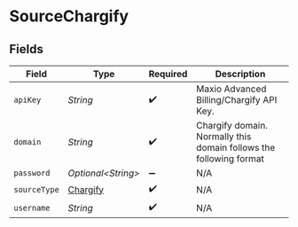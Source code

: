 # SourceChargify


## Fields

| Field                                                              | Type                                                               | Required                                                           | Description                                                        |
| ------------------------------------------------------------------ | ------------------------------------------------------------------ | ------------------------------------------------------------------ | ------------------------------------------------------------------ |
| `apiKey`                                                           | *String*                                                           | :heavy_check_mark:                                                 | Maxio Advanced Billing/Chargify API Key.                           |
| `domain`                                                           | *String*                                                           | :heavy_check_mark:                                                 | Chargify domain. Normally this domain follows the following format |
| `password`                                                         | *Optional\<String>*                                                | :heavy_minus_sign:                                                 | N/A                                                                |
| `sourceType`                                                       | [Chargify](../../models/shared/Chargify.md)                        | :heavy_check_mark:                                                 | N/A                                                                |
| `username`                                                         | *String*                                                           | :heavy_check_mark:                                                 | N/A                                                                |